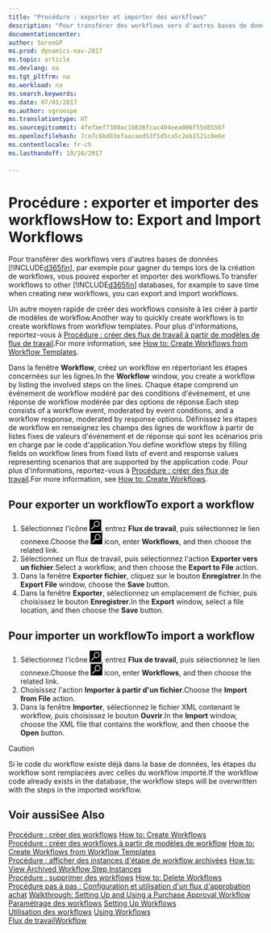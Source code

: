 ```yaml
---
title: "Procédure : exporter et importer des workflows"
description: "Pour transférer des workflows vers d'autres bases de données [!INCLUDE[d365fin](includes/d365fin_md.md)], par exemple pour gagner du temps lors de la création de workflows, vous pouvez exporter et importer des workflows."
documentationcenter: 
author: SorenGP
ms.prod: dynamics-nav-2017
ms.topic: article
ms.devlang: na
ms.tgt_pltfrm: na
ms.workload: na
ms.search.keywords: 
ms.date: 07/01/2017
ms.author: sgroespe
ms.translationtype: HT
ms.sourcegitcommit: 4fefaef7380ac10836fcac404eea006f55d8556f
ms.openlocfilehash: 7ce7c6bd83efaacaed53f5d5ca5c2eb1521c0e6e
ms.contentlocale: fr-ch
ms.lasthandoff: 10/16/2017

---
```

# <a name="how-to-export-and-import-workflows"></a><span data-ttu-id="a0bc5-103">Procédure : exporter et importer des workflows</span><span class="sxs-lookup"><span data-stu-id="a0bc5-103">How to: Export and Import Workflows</span></span>
<span data-ttu-id="a0bc5-104">Pour transférer des workflows vers d'autres bases de données [!INCLUDE[d365fin](includes/d365fin_md.md)], par exemple pour gagner du temps lors de la création de workflows, vous pouvez exporter et importer des workflows.</span><span class="sxs-lookup"><span data-stu-id="a0bc5-104">To transfer workflows to other [!INCLUDE[d365fin](includes/d365fin_md.md)] databases, for example to save time when creating new workflows, you can export and import workflows.</span></span>  

 <span data-ttu-id="a0bc5-105">Un autre moyen rapide de créer des workflows consiste à les créer à partir de modèles de workflow.</span><span class="sxs-lookup"><span data-stu-id="a0bc5-105">Another way to quickly create workflows is to create workflows from workflow templates.</span></span> <span data-ttu-id="a0bc5-106">Pour plus d'informations, reportez\-vous à [Procédure : créer des flux de travail à partir de modèles de flux de travail](across-how-to-create-workflows-from-workflow-templates.md).</span><span class="sxs-lookup"><span data-stu-id="a0bc5-106">For more information, see [How to: Create Workflows from Workflow Templates](across-how-to-create-workflows-from-workflow-templates.md).</span></span>  

 <span data-ttu-id="a0bc5-107">Dans la fenêtre **Workflow**, créez un workflow en répertoriant les étapes concernées sur les lignes.</span><span class="sxs-lookup"><span data-stu-id="a0bc5-107">In the **Workflow** window, you create a workflow by listing the involved steps on the lines.</span></span> <span data-ttu-id="a0bc5-108">Chaque étape comprend un événement de workflow modéré par des conditions d'événement, et une réponse de workflow modérée par des options de réponse.</span><span class="sxs-lookup"><span data-stu-id="a0bc5-108">Each step consists of a workflow event, moderated by event conditions, and a workflow response, moderated by response options.</span></span> <span data-ttu-id="a0bc5-109">Définissez les étapes de workflow en renseignez les champs des lignes de workflow à partir de listes fixes de valeurs d'événement et de réponse qui sont les scénarios pris en charge par le code d'application.</span><span class="sxs-lookup"><span data-stu-id="a0bc5-109">You define workflow steps by filling fields on workflow lines from fixed lists of event and response values representing scenarios that are supported by the application code.</span></span> <span data-ttu-id="a0bc5-110">Pour plus d'informations, reportez\-vous à [Procédure : créer des flux de travail](across-how-to-create-workflows.md).</span><span class="sxs-lookup"><span data-stu-id="a0bc5-110">For more information, see [How to: Create Workflows](across-how-to-create-workflows.md).</span></span>  

## <a name="to-export-a-workflow"></a><span data-ttu-id="a0bc5-111">Pour exporter un workflow</span><span class="sxs-lookup"><span data-stu-id="a0bc5-111">To export a workflow</span></span>  
1.  <span data-ttu-id="a0bc5-112">Sélectionnez l'icône ![Page ou état pour la recherche](media/ui-search/search_small.png "Page ou état pour la recherche"), entrez **Flux de travail**, puis sélectionnez le lien connexe.</span><span class="sxs-lookup"><span data-stu-id="a0bc5-112">Choose the ![Search for Page or Report](media/ui-search/search_small.png "Search for Page or Report icon") icon, enter **Workflows**, and then choose the related link.</span></span>  
2.  <span data-ttu-id="a0bc5-113">Sélectionnez un flux de travail, puis sélectionnez l'action **Exporter vers un fichier**.</span><span class="sxs-lookup"><span data-stu-id="a0bc5-113">Select a workflow, and then choose the **Export to File** action.</span></span>  
3.  <span data-ttu-id="a0bc5-114">Dans la fenêtre **Exporter fichier**, cliquez sur le bouton **Enregistrer**.</span><span class="sxs-lookup"><span data-stu-id="a0bc5-114">In the **Export File** window, choose the **Save** button.</span></span>  
4.  <span data-ttu-id="a0bc5-115">Dans la fenêtre **Exporter**, sélectionnez un emplacement de fichier, puis choisissez le bouton **Enregistrer**.</span><span class="sxs-lookup"><span data-stu-id="a0bc5-115">In the **Export** window, select a file location, and then choose the **Save** button.</span></span>  

## <a name="to-import-a-workflow"></a><span data-ttu-id="a0bc5-116">Pour importer un workflow</span><span class="sxs-lookup"><span data-stu-id="a0bc5-116">To import a workflow</span></span>  
1.  <span data-ttu-id="a0bc5-117">Sélectionnez l'icône ![Page ou état pour la recherche](media/ui-search/search_small.png "Page ou état pour la recherche"), entrez **Flux de travail**, puis sélectionnez le lien connexe.</span><span class="sxs-lookup"><span data-stu-id="a0bc5-117">Choose the ![Search for Page or Report](media/ui-search/search_small.png "Search for Page or Report icon") icon, enter **Workflows**, and then choose the related link.</span></span>  
2.  <span data-ttu-id="a0bc5-118">Choisissez l'action **Importer à partir d'un fichier**.</span><span class="sxs-lookup"><span data-stu-id="a0bc5-118">Choose the **Import from File** action.</span></span>  
3.  <span data-ttu-id="a0bc5-119">Dans la fenêtre **Importer**, sélectionnez le fichier XML contenant le workflow, puis choisissez le bouton **Ouvrir**.</span><span class="sxs-lookup"><span data-stu-id="a0bc5-119">In the **Import** window, choose the XML file that contains the workflow, and then choose the **Open** button.</span></span>  

> [!CAUTION]  
>  <span data-ttu-id="a0bc5-120">Si le code du workflow existe déjà dans la base de données, les étapes du workflow sont remplacées avec celles du workflow importé.</span><span class="sxs-lookup"><span data-stu-id="a0bc5-120">If the workflow code already exists in the database, the workflow steps will be overwritten with the steps in the imported workflow.</span></span>  

## <a name="see-also"></a><span data-ttu-id="a0bc5-121">Voir aussi</span><span class="sxs-lookup"><span data-stu-id="a0bc5-121">See Also</span></span>  
 <span data-ttu-id="a0bc5-122">[Procédure : créer des workflows](across-how-to-create-workflows.md) </span><span class="sxs-lookup"><span data-stu-id="a0bc5-122">[How to: Create Workflows](across-how-to-create-workflows.md) </span></span>  
 <span data-ttu-id="a0bc5-123">[Procédure : créer des workflows à partir de modèles de workflow](across-how-to-create-workflows-from-workflow-templates.md) </span><span class="sxs-lookup"><span data-stu-id="a0bc5-123">[How to: Create Workflows from Workflow Templates](across-how-to-create-workflows-from-workflow-templates.md) </span></span>  
 <span data-ttu-id="a0bc5-124">[Procédure : afficher des instances d'étape de workflow archivées](across-how-to-view-archived-workflow-step-instances.md) </span><span class="sxs-lookup"><span data-stu-id="a0bc5-124">[How to: View Archived Workflow Step Instances](across-how-to-view-archived-workflow-step-instances.md) </span></span>  
 <span data-ttu-id="a0bc5-125">[Procédure : supprimer des workflows](across-how-to-delete-workflows.md) </span><span class="sxs-lookup"><span data-stu-id="a0bc5-125">[How to: Delete Workflows](across-how-to-delete-workflows.md) </span></span>  
 <span data-ttu-id="a0bc5-126">[Procédure pas à pas : Configuration et utilisation d'un flux d'approbation achat](walkthrough-setting-up-and-using-a-purchase-approval-workflow.md) </span><span class="sxs-lookup"><span data-stu-id="a0bc5-126">[Walkthrough: Setting Up and Using a Purchase Approval Workflow](walkthrough-setting-up-and-using-a-purchase-approval-workflow.md) </span></span>  
 <span data-ttu-id="a0bc5-127">[Paramétrage des workflows](across-set-up-workflows.md) </span><span class="sxs-lookup"><span data-stu-id="a0bc5-127">[Setting Up Workflows](across-set-up-workflows.md) </span></span>  
 <span data-ttu-id="a0bc5-128">[Utilisation des workflows](across-use-workflows.md) </span><span class="sxs-lookup"><span data-stu-id="a0bc5-128">[Using Workflows](across-use-workflows.md) </span></span>  
 [<span data-ttu-id="a0bc5-129">Flux de travail</span><span class="sxs-lookup"><span data-stu-id="a0bc5-129">Workflow</span></span>](across-workflow.md)   

